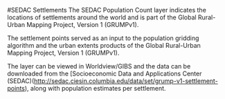 #SEDAC Settlements
The SEDAC Population Count layer indicates the locations of settlements around the world and is part of the Global Rural-Urban Mapping Project, Version 1 (GRUMPv1).

The settlement points served as an input to the population gridding algorithm and the urban extents products of the Global Rural-Urban Mapping Project, Version 1 (GRUMPv1).

The layer can be viewed in Worldview/GIBS and the data can be downloaded from the [Socioeconomic Data and Applications Center (SEDAC)(http://sedac.ciesin.columbia.edu/data/set/grump-v1-settlement-points), along with population estimates per settlement. 
